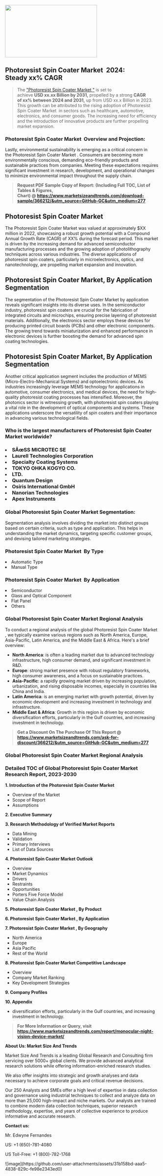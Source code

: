 <p><img class="alignnone size-medium wp-image-20088" src="https://ffe5etoiles.com/wp-content/uploads/2024/12/MST1-300x171.png" alt="" width="300" height="171" /></p><h2 id="ember46" class="ember-view reader-text-block__heading-2">Photoresist Spin Coater Market &nbsp;2024: Steady&nbsp;xx% CAGR</h2><blockquote id="ember47" class="ember-view reader-text-block__blockquote">The&nbsp;<a class="app-aware-link " href="https://www.marketsizeandtrends.com/download-sample/366212/&utm_source=GitHub-GC&utm_medium=277" target="_blank" data-test-app-aware-link="">"Photoresist Spin Coater Market "</a>&nbsp;is set to achieve&nbsp;<strong>USD&nbsp;xx.xx&nbsp;Billion by 2031,</strong>&nbsp;propelled by a strong&nbsp;<strong>CAGR of&nbsp;xx% between 2024 and 2031,</strong>&nbsp;up from USD xx.x Billion in 2023. This growth can be attributed to the rising adoption of&nbsp;Photoresist Spin Coater Market &nbsp;in sectors such as healthcare, automotive, electronics, and consumer goods. The increasing need for efficiency and the introduction of innovative products are further propelling market expansion.</blockquote><h3 id="ember48" class="ember-view reader-text-block__heading-3">Photoresist Spin Coater Market &nbsp;Overview and Projection:</h3><p id="ember49" class="ember-view reader-text-block__paragraph">Lastly, environmental sustainability is emerging as a critical concern in the&nbsp;Photoresist Spin Coater Market . Consumers are becoming more environmentally conscious, demanding eco-friendly products and sustainable practices from companies. Meeting these expectations requires significant investment in research, development, and operational changes to minimize environmental impact throughout the supply chain.</p><blockquote id="ember50" class="ember-view reader-text-block__blockquote"><strong>Request PDF Sample Copy of Report: (Including Full TOC, List of Tables &amp; Figures, Chart)&nbsp;@&nbsp;<strong><a href="https://www.marketsizeandtrends.com/download-sample/366212/&utm_source=GitHub-GC&utm_medium=277" target="_blank">https://www.marketsizeandtrends.com/download-sample/366212/&utm_source=GitHub-GC&utm_medium=277</a></strong></strong></blockquote><h3 class=""> <h2>Photoresist Spin Coater Market</h2><p>The Photoresist Spin Coater Market was valued at approximately $XX million in 2022, showcasing a robust growth potential with a Compound Annual Growth Rate (CAGR) of XX% during the forecast period. This market is driven by the increasing demand for advanced semiconductor manufacturing processes and the growing adoption of photolithography techniques across various industries. The diverse applications of photoresist spin coaters, particularly in microelectronics, optics, and nanotechnology, are propelling market expansion and innovation.</p><h2>Photoresist Spin Coater Market, By Application Segmentation</h2><p>The segmentation of the Photoresist Spin Coater Market by application reveals significant insights into its diverse uses. In the semiconductor industry, photoresist spin coaters are crucial for the fabrication of integrated circuits and microchips, ensuring precise layering of photoresist materials. Additionally, the electronics sector employs these devices for producing printed circuit boards (PCBs) and other electronic components. The growing trend towards miniaturization and enhanced performance in electronic devices is further boosting the demand for advanced spin coating technologies.</p><h2>Photoresist Spin Coater Market, By Application Segmentation</h2><p>Another critical application segment includes the production of MEMS (Micro-Electro-Mechanical Systems) and optoelectronic devices. As industries increasingly leverage MEMS technology for applications in automotive, consumer electronics, and medical devices, the need for high-quality photoresist coating processes has intensified. Moreover, the photonics sector is witnessing growth, with photoresist spin coaters playing a vital role in the development of optical components and systems. These applications underscore the versatility of spin coaters and their importance in advancing various technological fields.</p></h3><h3 id="" class="">Who is the largest manufacturers of&nbsp;Photoresist Spin Coater Market  worldwide?</h3><h3 class=""></Li><Li>SÃœSS MICROTEC SE</Li><Li> Laurell Technologies Corporation</Li><Li> Specialty Coating Systems</Li><Li> TOKYO OHKA KOGYO CO.</Li><Li> LTD.</Li><Li> Quantum Design</Li><Li> Osiris International GmbH</Li><Li> Nanorian Technologies</Li><Li> Apex Instruments</h3><h3 id="ember53" class="ember-view reader-text-block__heading-3">Global&nbsp;Photoresist Spin Coater Market  Segmentation:</h3><p id="ember54" class="ember-view reader-text-block__paragraph">Segmentation analysis involves dividing the market into distinct groups based on certain criteria, such as type and application. This helps in understanding the market dynamics, targeting specific customer groups, and devising tailored marketing strategies.</p><h3 id="" class="">Photoresist Spin Coater Market &nbsp;By Type</h3><p></Li><Li>Automatic Type</Li><Li> Manual Type</p><h3 id="" class="">Photoresist Spin Coater Market &nbsp;By Application</h3><p class=""></Li><Li>Semiconductor</Li><Li> Glass and Optical Component</Li><Li> Flat Panel</Li><Li> Others</p><h3 id="ember62" class="ember-view reader-text-block__heading-3">Global Photoresist Spin Coater Market  Regional Analysis</h3><p id="ember63" class="ember-view reader-text-block__paragraph">To conduct a regional analysis of the global Photoresist Spin Coater Market , we typically examine various regions such as North America, Europe, Asia-Pacific, Latin America, and the Middle East &amp; Africa. Here's a brief overview:</p><ul><li><strong>North America</strong>: is often a leading market due to advanced technology infrastructure, high consumer demand, and significant investment in R&amp;D.</li><li><strong>Europe</strong>: strong market presence with robust regulatory frameworks, high consumer awareness, and a focus on sustainable practices.</li><li><strong>Asia-Pacific</strong>: a rapidly growing market driven by increasing population, urbanization, and rising disposable incomes, especially in countries like China and India.</li><li><strong>Latin America</strong>: is an emerging market with growth potential, driven by economic development and increasing investment in technology and infrastructure.</li><li><strong>Middle East &amp; Africa</strong>: Growth in this region is driven by economic diversification efforts, particularly in the Gulf countries, and increasing investment in technology.</li></ul><blockquote id="ember61" class="ember-view reader-text-block__blockquote"><strong>Get a Discount On The Purchase Of This Report @ <strong><a href="https://html-cleaner.com/" target="">https://www.marketsizeandtrends.com/ask-for-discount/366212/&utm_source=GitHub-GC&utm_medium=277</a></strong></strong></blockquote><h3 id="ember62" class="ember-view reader-text-block__heading-3">Global Photoresist Spin Coater Market  Regional Analysis</h3><h3 id="" class="">Detailed TOC of Global Photoresist Spin Coater Market  Research Report, 2023-2030</h3><p id="" class=""><strong>1. Introduction of the Photoresist Spin Coater Market </strong></p><ul><li>Overview of the Market</li><li>Scope of Report</li><li>Assumptions</li></ul><p id="" class=""><strong>2. Executive Summary</strong></p><p id="" class=""><strong>3. Research Methodology of Verified Market Reports</strong></p><ul><li>Data Mining</li><li>Validation</li><li>Primary Interviews</li><li>List of Data Sources</li></ul><p id="" class=""><strong>4. Photoresist Spin Coater Market  Outlook</strong></p><ul><li>Overview</li><li>Market Dynamics</li><li>Drivers</li><li>Restraints</li><li>Opportunities</li><li>Porters Five Force Model</li><li>Value Chain Analysis</li></ul><p id="" class=""><strong>5. Photoresist Spin Coater Market , By Product</strong></p><p id="" class=""><strong>6. Photoresist Spin Coater Market , By Application</strong></p><p id="" class=""><strong>7. Photoresist Spin Coater Market , By Geography</strong></p><ul><li>North America</li><li>Europe</li><li>Asia Pacific</li><li>Rest of the World</li></ul><p id="" class=""><strong>8. Photoresist Spin Coater Market  Competitive Landscape</strong></p><ul><li>Overview</li><li>Company Market Ranking</li><li>Key Development Strategies</li></ul><p id="" class=""><strong>9. Company Profiles</strong></p><p id="" class=""><strong>10. Appendix</strong></p><ul><li>diversification efforts, particularly in the Gulf countries, and increasing investment in technology.</li></ul><blockquote id="ember65" class="ember-view reader-text-block__blockquote"><strong>For More Information or Query, visit <strong><strong><a href="https://html-cleaner.com/" target="">https://www.marketsizeandtrends.com/report/monocular-night-vision-device-market/</a></strong></strong></strong></blockquote><p id="" class=""><strong>About Us: Market Size And Trends</strong></p><p id="" class="">Market Size And Trends is a leading Global Research and Consulting firm servicing over 5000+ global clients. We provide advanced analytical research solutions while offering information-enriched research studies.</p><p id="" class="">We also offer insights into strategic and growth analyses and data necessary to achieve corporate goals and critical revenue decisions.</p><p id="" class="">Our 250 Analysts and SMEs offer a high level of expertise in data collection and governance using industrial techniques to collect and analyze data on more than 25,000 high-impact and niche markets. Our analysts are trained to combine modern data collection techniques, superior research methodology, expertise, and years of collective experience to produce informative and accurate research.</p><p id="" class=""><strong>Contact us:</strong></p><p id="" class="">Mr. Edwyne Fernandes</p><p id="" class="">US: +1 (650)-781-4080</p><p id="" class="">US Toll-Free: +1 (800)-782-1768</p>
![image](https://github.com/user-attachments/assets/31b158bd-aaa5-4838-829c-fe98e2343ed0)
